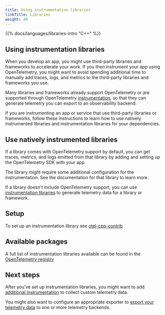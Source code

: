 ```yaml
---
title: Using instrumentation libraries
linkTitle: Libraries
weight: 40
---
```


{{% docs/languages/libraries-intro "C++" %}}

## Using instrumentation libraries

When you develop an app, you might use third-party libraries and frameworks to
accelerate your work. If you then instrument your app using OpenTelemetry, you
might want to avoid spending additional time to manually add traces, logs, and
metrics to the third-party libraries and frameworks you use.

Many libraries and frameworks already support OpenTelemetry or are supported
through OpenTelemetry
[instrumentation](https://opentelemetry.io/docs/concepts/instrumentation/libraries/),
so that they can generate telemetry you can export to an observability backend.

If you are instrumenting an app or service that use third-party libraries or
frameworks, follow these instructions to learn how to use natively instrumented
libraries and instrumentation libraries for your dependencies.

## Use natively instrumented libraries

If a library comes with OpenTelemetry support by default, you can get traces,
metrics, and logs emitted from that library by adding and setting up the
OpenTelemetry SDK with your app.

The library might require some additional configuration for the instrumentation.
See the documentation for that library to learn more.

If a library doesn't include OpenTelemetry support, you can use
[instrumentation libraries](https://opentelemetry.io/docs/specs/otel/glossary/#instrumentation-library)
to generate telemetry data for a library or framework.

## Setup

To set up an instrumentation library see
[otel-cpp-contrib](https://github.com/open-telemetry/opentelemetry-cpp-contrib/tree/main/instrumentation)

## Available packages

A full list of instrumentation libraries available can be found in the
[OpenTelemetry registry](https://opentelemetry.io/ecosystem/registry/?language=cpp&component=instrumentation)

## Next steps

After you've set up instrumentation libraries, you might want to add
[additional instrumentation](https://opentelemetry.io/docs/languages/cpp/instrumentation/)
to collect custom telemetry data.

You might also want to configure an appropriate exporter to
[export your telemetry data](https://opentelemetry.io/docs/languages/cpp/exporters/)
to one or more telemetry backends.
